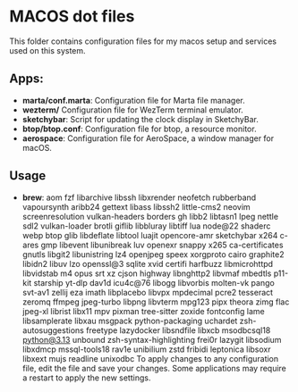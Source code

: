 # MACOS dot files

This folder contains configuration files for my macos setup and services used on this system.

## Apps:

- **marta/conf.marta**: Configuration file for Marta file manager.
- **wezterm/** Configuration file for WezTerm terminal emulator.
- **sketchybar**: Script for updating the clock display in SketchyBar.
- **btop/btop.conf**: Configuration file for btop, a resource monitor.
- **aerospace**: Configuration file for AeroSpace, a window manager for macOS.

## Usage
- **brew**: aom                     fzf                     libarchive              libssh                  libxrender              neofetch                rubberband              vapoursynth
aribb24                 gettext                 libass                  libssh2                 little-cms2             neovim                  screenresolution        vulkan-headers
borders                 gh                      libb2                   libtasn1                lpeg                    nettle                  sdl2                    vulkan-loader
brotli                  giflib                  libbluray               libtiff                 lua                     node@22                 shaderc                 webp
btop                    glib                    libdeflate              libtool                 luajit                  opencore-amr            sketchybar              x264
c-ares                  gmp                     libevent                libunibreak             luv                     openexr                 snappy                  x265
ca-certificates         gnutls                  libgit2                 libunistring            lz4                     openjpeg                speex                   xorgproto
cairo                   graphite2               libidn2                 libuv                   lzo                     openssl@3               sqlite                  xvid
certifi                 harfbuzz                libmicrohttpd           libvidstab              m4                      opus                    srt                     xz
cjson                   highway                 libnghttp2              libvmaf                 mbedtls                 p11-kit                 starship                yt-dlp
dav1d                   icu4c@76                libogg                  libvorbis               molten-vk               pango                   svt-av1                 zellij
eza                     imath                   libplacebo              libvpx                  mpdecimal               pcre2                   tesseract               zeromq
ffmpeg                  jpeg-turbo              libpng                  libvterm                mpg123                  pipx                    theora                  zimg
flac                    jpeg-xl                 librist                 libx11                  mpv                     pixman                  tree-sitter             zoxide
fontconfig              lame                    libsamplerate           libxau                  msgpack                 python-packaging        uchardet                zsh-autosuggestions
freetype                lazydocker              libsndfile              libxcb                  msodbcsql18             python@3.13             unbound                 zsh-syntax-highlighting
frei0r                  lazygit                 libsodium               libxdmcp                mssql-tools18           rav1e                   unibilium               zstd
fribidi                 leptonica               libsoxr                 libxext                 mujs                    readline                unixodbc
To apply changes to any configuration file, edit the file and save your changes. Some applications may require a restart to apply the new settings.
